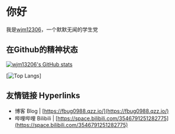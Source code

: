 # 你好

我是[wjm12306](https://fbug0988.qzz.io/)，一个默默无闻的学生党

## 在Github的精神状态 

[![wjm13206's GitHub stats](https://github-readme-stats.vercel.app/api?username=wjm13206&show_icons=true&theme=transparent)](https://github.com/anuraghazra/github-readme-stats)

[![Top Langs](https://github-readme-stats.vercel.app/api/top-langs/?username=wjm13206&layout=compact)]

## 友情链接 Hyperlinks

- 博客 Blog | [https://fbug0988.qzz.io/](https://fbug0988.qzz.io/)
- 哔哩哔哩 Bilibili | [https://space.bilibili.com/3546791251282775](https://space.bilibili.com/3546791251282775)


